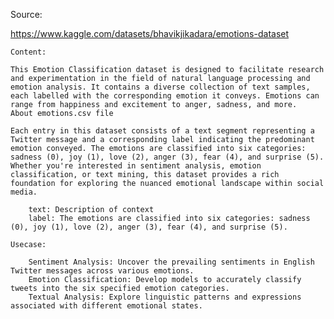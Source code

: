 Source:

https://www.kaggle.com/datasets/bhavikjikadara/emotions-dataset


    Content:

    This Emotion Classification dataset is designed to facilitate research and experimentation in the field of natural language processing and emotion analysis. It contains a diverse collection of text samples, each labelled with the corresponding emotion it conveys. Emotions can range from happiness and excitement to anger, sadness, and more.
    About emotions.csv file

    Each entry in this dataset consists of a text segment representing a Twitter message and a corresponding label indicating the predominant emotion conveyed. The emotions are classified into six categories: sadness (0), joy (1), love (2), anger (3), fear (4), and surprise (5). Whether you're interested in sentiment analysis, emotion classification, or text mining, this dataset provides a rich foundation for exploring the nuanced emotional landscape within social media.

        text: Description of context
        label: The emotions are classified into six categories: sadness (0), joy (1), love (2), anger (3), fear (4), and surprise (5).

    Usecase:

        Sentiment Analysis: Uncover the prevailing sentiments in English Twitter messages across various emotions.
        Emotion Classification: Develop models to accurately classify tweets into the six specified emotion categories.
        Textual Analysis: Explore linguistic patterns and expressions associated with different emotional states.

